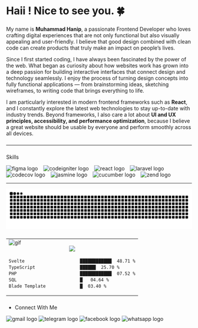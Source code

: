<h1 align="left">Haii ! Nice to see you. 🍀</h1>

###

<p align="left">
My name is <b>Muhammad Hanip</b>, a passionate Frontend Developer who loves crafting digital experiences that are not only functional but also visually appealing and user-friendly.  
I believe that good design combined with clean code can create products that truly make an impact on people’s lives.
</p>

<p align="left">
Since I first started coding, I have always been fascinated by the power of the web.  
What began as curiosity about how websites work has grown into a deep passion for building interactive interfaces that connect design and technology seamlessly.  
I enjoy the process of turning design concepts into fully functional applications — from brainstorming ideas, sketching wireframes, to writing code that brings everything to life.
</p>

<p align="left">
I am particularly interested in modern frontend frameworks such as <b>React</b>, and I constantly explore the latest web technologies to stay up-to-date with industry trends.  
Beyond frameworks, I also care a lot about <b>UI and UX principles, accessibility, and performance optimization</b>, because I believe a great website should be usable by everyone and perform smoothly across all devices.
</p>

###
---
###
Skills

<div align="left">
  <img src="https://cdn.jsdelivr.net/gh/devicons/devicon/icons/figma/figma-original.svg" height="30" alt="figma logo"  />
  <img width="7" />
  <img src="https://cdn.jsdelivr.net/gh/devicons/devicon/icons/codeigniter/codeigniter-plain.svg" height="30" alt="codeigniter logo"  />
  <img width="7" />
  <img src="https://cdn.jsdelivr.net/gh/devicons/devicon/icons/react/react-original.svg" height="30" alt="react logo"  />
  <img width="7" />
  <img src="https://cdn.jsdelivr.net/gh/devicons/devicon/icons/laravel/laravel-original.svg" height="30" alt="laravel logo"  />
  <img width="7" />
  <img src="https://cdn.jsdelivr.net/gh/devicons/devicon/icons/codecov/codecov-plain.svg" height="30" alt="codecov logo"  />
  <img width="7" />
  <img src="https://cdn.jsdelivr.net/gh/devicons/devicon/icons/jasmine/jasmine-original.svg" height="30" alt="jasmine logo"  />
  <img width="7" />
  <img src="https://cdn.jsdelivr.net/gh/devicons/devicon/icons/cucumber/cucumber-plain.svg" height="30" alt="cucumber logo"  />
  <img width="7" />
  <img src="https://cdn.jsdelivr.net/gh/devicons/devicon/icons/zend/zend-original.svg" height="30" alt="zend logo"  />
</div>

***
<img src="https://raw.githubusercontent.com/kimmyxpow/kimmyxpow/output/snake.svg" alt="Snake animation" />

###
<table>
  <tr>
    <td>
      <img height="320" width="900" src="https://i.pinimg.com/originals/de/d4/76/ded4761736127dc5faf81ea683dbf4f3.gif" alt="gif" />

<div align="center">
  <img src="https://www.codewars.com/users/zaaaa/badges/small" />
</div>
 
```txt
Svelte                     ████████████  48.71 %
TypeScript                 ██████  25.70 %
PHP                        ████████████  07.52 %
SQL                        █   04.64 %
Blade Template             █  03.40 %
``` 
  </td>
</table>

###
###
- Connect With Me

<div align="left">
    <img src="https://raw.githubusercontent.com/maurodesouza/profile-readme-generator/master/src/assets/icons/social/gmail/default.svg" width="37" height="25" alt="gmail logo" />
  </a>
    <img src="https://raw.githubusercontent.com/maurodesouza/profile-readme-generator/master/src/assets/icons/social/telegram/default.svg" width="37" height="25" alt="telegram logo" />
  </a>
    <img src="https://raw.githubusercontent.com/maurodesouza/profile-readme-generator/master/src/assets/icons/social/facebook/default.svg" width="37" height="25" alt="facebook logo" />
  </a>
    <img src="https://raw.githubusercontent.com/maurodesouza/profile-readme-generator/master/src/assets/icons/social/whatsapp/default.svg" width="37" height="25" alt="whatsapp logo" />
  </a>
</div>

###


